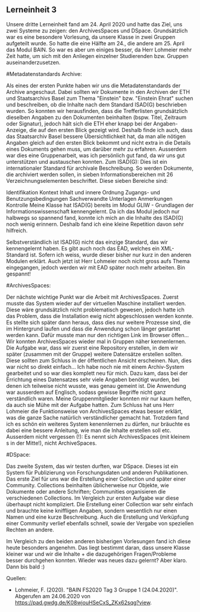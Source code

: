  Lerneinheit 3
 ---
 
 Unsere dritte Lerneinheit fand am 24. April 2020 und hatte das Ziel, uns zwei Systeme zu zeigen: den ArchivesSpaces und DSpace. Grundsätzlich war es eine besondere Vorlesung, da unsere Klasse in zwei Gruppen aufgeteilt wurde. So hatte die eine Hälfte am 24., die andere am 25. April das Modul BAIN. So war es aber um einiges besser, da Herr Lohmeier mehr Zeit hatte, um sich mit den Anliegen einzelner Studierenden bzw. Gruppen auseinanderzusetzen.
 
#Metadatenstandards Archive:

Als eines der ersten Punkte haben wir uns die Metadatenstandards der Archive angeschaut. Dabei sollten wir Dokumente in den Archiven der ETH und Staatsarchivs Basel zum Thema "Einstein" bzw. "Einstein Ehrat" suchen und beschreiben, ob die Inhalte nach dem Standard ISAD(G) beschrieben wurden. So konnten wir herausfinden, dass die Trefferlisten grundsätzlich dieselben Angaben zu den Dokumenten beinhalten (bspw. Titel, Zeitraum oder Signatur), jedoch hält sich die ETH eher knapp bei der Angaben-Anzeige, die auf den ersten Blick gezeigt wird. Deshalb finde ich auch, dass das Staatsarchiv Basel bessere Übersichtlichkeit hat, da man alle nötigen Angaben gleich auf den ersten Blick bekommt und nicht extra in die Details eines Dokuments gehen muss, um darüber mehr zu erfahren. Ausserdem war dies eine Gruppenarbeit, was ich persönlich gut fand, da wir uns gut unterstützen und austauschen konnten. Zum ISAD(G): Dies ist ein internationaler Standard für archivale Beschreibung. So werden Dokumente, die archiviert werden sollen, in sieben Informationsbereichen mit 26 Verzeichnungselementen beschriftet. Diese sieben Bereiche sind:

Identifikation
Kontext
Inhalt und innere Ordnung
Zugangs- und Benutzungsbedingungen
Sachverwandte Unterlagen
Anmerkungen
Kontrolle
Meine Klasse hat ISAD(G) bereits im Modul GLIW - Grundlagen der Informationswissenschaft kennengelernt. Da ich das Modul jedoch nur halbwegs so spannend fand, konnte ich mich an die Inhalte des ISAD(G) noch wenig erinnern. Deshalb fand ich eine kleine Repetition davon sehr hilfreich.

Selbstverständlich ist ISAD(G) nicht das einzige Standard, das wir kennengelernt haben. Es gibt auch noch das EAD, welches ein XML-Standard ist. Sofern ich weiss, wurde dieser bisher nur kurz in den anderen Modulen erklärt. Auch jetzt ist Herr Lohmeier noch nicht gross aufs Thema eingegangen, jedoch werden wir mit EAD später noch mehr arbeiten. Bin gespannt!

#ArchivesSpaces: 

Der nächste wichtige Punkt war die Arbeit mit ArchivesSpaces. Zuerst musste das System wieder auf der virtuellen Maschine installiert werden. Diese wäre grundsätzlich nicht problematisch gewesen, jedoch hatte ich das Problem, dass die Installation ewig nicht abgeschlossen werden konnte. Es stellte sich später dann heraus, dass dies nur weitere Prozesse sind, die im Hintergrund laufen und dass die Anwendung schon länger gestartet werden kann. Dafür musste man nur den richtigen Link im Browser öffen... Wir konnten ArchivesSpaces wieder mal in Gruppen näher kennenlernen. Die Aufgabe war, dass wir zuerst eine Repository erstellen, in dem wir später (zusammen mit der Gruppe) weitere Datensätze erstellen sollten. Diese sollten zum Schluss in der öffentlichen Ansicht erscheinen. Nun, dies war nicht so direkt einfach... Ich habe noch nie mit einem Archiv-System gearbeitet und so war dies komplett neu für mich. Dazu kam, dass bei der Errichtung eines Datensatzes sehr viele Angaben benötigt wurden, bei denen ich teilweise nicht wusste, was genau gemeint ist. Die Anwendung war ausserdem auf Englisch, sodass gewisse Begriffe nicht ganz verständlich waren. Meine Gruppenmitglieder konnten mir nur kaum helfen, da auch sie Mühe mit der Aufgabe hatten. Zum Schluss hat uns Herr Lohmeier die Funktionsweise von ArchivesSpaces etwas besser erklärt, was die ganze Sache natürlich verständlicher gemacht hat. Trotzdem fand ich es schön ein weiteres System kenennlernen zu dürfen, nur bräuchte es dabei eine bessere Anleitung, wie man die Inhalte erstellen soll etc. Ausserdem nicht vergessen (!): Es nennt sich ArchivesSpaces (mit kleinem s in der Mitte!), nicht ArchiveSpaces.

#DSpace: 

Das zweite System, das wir testen durften, war DSpace. Dieses ist ein System für Publizierung von Forschungsdaten und anderen Publikationen. Das erste Ziel für uns war die Erstellung einer Collection und später einer Community. Collections beinhalten üblicherweise nur Objekte, wie Dokumente oder andere Schriften; Communities organisieren die verschiedenen Collections. Im Vergleich zur ersten Aufgabe war diese überhaupt nicht kompliziert. Die Erstellung einer Collection war sehr einfach und brauchte keine kniffligen Angaben, sondern wesentlich nur einen Namen und eine kurze Beschreibung. Auch die Erstellung und Verküpfung einer Community verlief ebenfalls schnell, sowie der Vergabe von speziellen Rechten an andere.

Im Vergleich zu den beiden anderen bisherigen Vorlesungen fand ich diese heute besonders angenehm. Das liegt bestimmt daran, dass unsere Klasse kleiner war und wir die Inhalte + die dazugehörigen Fragen/Probleme besser durchgehen konnten. Wieder was neues dazu gelernt? Aber klaro. Dann bis bald :)

Quellen: 
- Lohmeier, F. (2020). "BAIN FS2020 Tag 3 Gruppe 1 (24.04.2020)". Abgerufen am 24.06.2020 von https://pad.gwdg.de/K08wjouHSeCxS_ZKx62sqg?view. 
